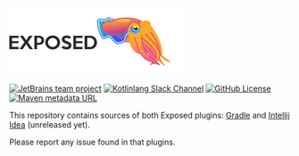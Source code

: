 <img src="./logo.png" alt="Exposed" width="315" />

[![JetBrains team project](https://jb.gg/badges/team.svg)](https://confluence.jetbrains.com/display/ALL/JetBrains+on+GitHub)
[![Kotlinlang Slack Channel](https://img.shields.io/badge/slack-@kotlinlang/exposed-yellow.svg?logo=slack?style=flat)](https://kotlinlang.slack.com/archives/C0CG7E0A1)
[![GitHub License](https://img.shields.io/badge/license-Apache%20License%202.0-blue.svg?style=flat)](https://www.apache.org/licenses/LICENSE-2.0)
[![Maven metadata URL](https://img.shields.io/maven-metadata/v?label=Gradle%20Plugin&metadataUrl=https%3A%2F%2Fplugins.gradle.org%2Fm2%2Fcom%2Fjetbrains%2Fexposed%2Fgradle%2Fplugin%2Fcom.jetbrains.exposed.gradle.plugin.gradle.plugin%2Fmaven-metadata.xml)](https://plugins.gradle.org/plugin/com.jetbrains.exposed.gradle.plugin)

This repository contains sources of both Exposed plugins: [Gradle](https://github.com/JetBrains/exposed-intellij-plugin/tree/master/exposed-gradle-plugin) and [Intellij Idea](https://github.com/JetBrains/exposed-intellij-plugin/tree/master/exposed-intellij) (unreleased yet).

Please report any issue found in that plugins.
